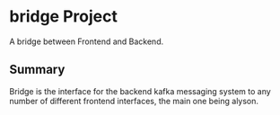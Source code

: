 # bridge Project


A bridge between Frontend and Backend.

## Summary

Bridge is the interface for the backend kafka messaging system to any number of different frontend interfaces, the main one being alyson.
